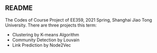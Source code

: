 ## README

The Codes of Course Project of EE359, 2021 Spring, Shanghai Jiao Tong University. There are three projects this term:

- Clustering by K-means Algorithm
- Community Detection by Louvain 
- Link Prediction by Node2Vec


